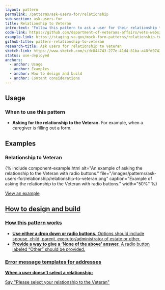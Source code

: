 ```yaml
---
layout: pattern
permalink: /patterns/ask-users-for/relationship
sub-section: ask-users-for
title: Relationship to Veteran
intro-text: "Follow this pattern to ask a user for their relationship to the Veteran."
code-link: https://github.com/department-of-veterans-affairs/vets-website/blob/main/src/platform/forms-system/src/js/web-component-patterns/relationshipToVeteranPattern.jsx
example-link: https://staging.va.gov/mock-form-patterns/relationship-to-veteran
github-title: pattern-relationship-to-veteran
research-title: Ask users for relationship to Veteran
sketch-link: https://www.sketch.com/s/dc844743-277e-41d4-81ba-a48fd0743952/p/CDC8B63A-CD03-4A68-8130-9F2A106D0961/canvas
status: use-deployed
anchors:
  - anchor: Usage
  - anchor: Examples
  - anchor: How to design and build
  - anchor: Content considerations
---
```


## Usage

### When to use this pattern

* **Asking for the relationship to the Veteran.** For example, when a caregiver is filling out a form.
 
## Examples

### Relationship to Veteran

{% include component-example.html alt="An example of asking the relationship to the Veteran with radio buttons." file="/images/patterns/ask-users-for/relationship/relationship-to-veteran.png" caption="Example of asking the relationship to the Veteran with radio buttons." width="50%" %}

<a class="vads-c-action-link--blue" href="{{ page.example-link }}">
  View an example
  
## How to design and build 

### How this pattern works

- **Use either a drop down or radio buttons.** Options should include spouse, child, parent, executor/administrator of estate or other.
- **Provide a way to give a ‘None of the above’ answer.** A radio button labeled “Other” should be provided.


### Error message templates for addresses

**When a user doesn’t select a relationship:**

Say "Please select your relationship to the Veteran"
